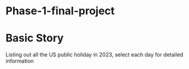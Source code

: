 # Phase-1-final-project

# Basic Story 
Listing out all the US public holiday in 2023, select each day for detailed information 

